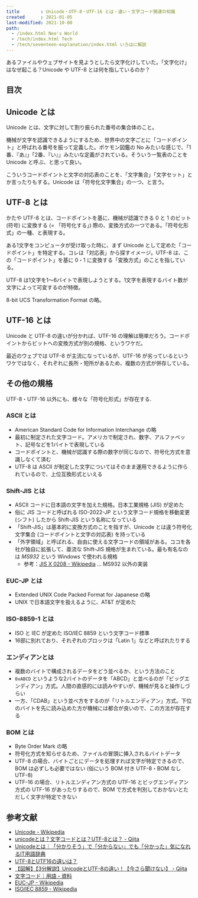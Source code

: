 ```yaml
---
title        : Unicode・UTF-8・UTF-16 とは・違い・文字コード関連の知識
created      : 2021-01-05
last-modified: 2021-10-08
path:
  - /index.html Neo's World
  - /tech/index.html Tech
  - /tech/seventeen-explanation/index.html いろはに解説
---
```


あるファイルやウェブサイトを見ようとしたら文字化けしていた。「文字化け」はなぜ起こる？Unicode や UTF-8 とは何を指しているのか？

## 目次

## Unicode とは

Unicode とは、文字に対して割り振られた番号の集合体のこと。

機械が文字を認識できるようにするため、世界中の文字ごとに「コードポイント」と呼ばれる番号を振って定義した。ポケモン図鑑の No みたいな感じで、「1番、『あ』」「2番、『い』」みたいな定義がされている。そういう一覧表のことを Unicode と呼ぶ、と思って良い。

こういうコードポイントと文字の対応表のことを、「文字集合」「文字セット」とか言ったりもする。Unicode は「符号化文字集合」の一つ、と言う。

## UTF-8 とは

かたや UTF-8 とは、コードポイントを基に、機械が認識できる 0 と 1 のビット (符号) に変換する (= 「符号化する」) 際の、変換方式の一つである。「符号化形式」の一種、と表現する。

ある1文字をコンピュータが受け取った時に、まず Unicode として定めた「コードポイント」を特定する。コレは「対応表」から探すイメージ。UTF-8 は、この「コードポイント」を基に 0・1 に変換する「変換方式」のことを指している。

UTF-8 は1文字を1〜6バイトで表現しようとする。1文字を表現するバイト数が文字によって可変するのが特徴。

8-bit UCS Transformation Format の略。

## UTF-16 とは

Unicode と UTF-8 の違いが分かれば、UTF-16 の理解は簡単だろう。コードポイントからビットへの変換方式が別の規格、というワケだ。

最近のウェブでは UTF-8 が主流になっているが、UTF-16 が劣っているというワケではなく、それぞれに長所・短所があるため、複数の方式が併存している。

## その他の規格

UTF-8・UTF-16 以外にも、様々な「符号化形式」が存在する.


### ASCII とは

- American Standard Code for Information Interchange の略
- 最初に制定された文字コード。アメリカで制定され、数字、アルファベット、記号などを1バイトで表現している
- コードポイントと、機械が認識する際の数字が同じなので、符号化方式を意識しなくて済む
- UTF-8 は ASCII が制定した文字についてはそのまま運用できるように作られているので、上位互換形式といえる

### Shift-JIS とは

- ASCII コードに日本語の文字を加えた規格。日本工業規格 (JIS) が定めた
- 俗に JIS コードと呼ばれる ISO-2022-JP という文字コード規格を移動変更 (シフト) したから Shift-JIS という名称になっている
- 「Shift-JIS」は基本的に変換方式のことを指すが、Unicode とは違う符号化文字集合 (コードポイントと文字の対応表) を持っている
- 「外字領域」と呼ばれる、自由に使える文字コードの領域がある。ココを各社が独自に拡張して、亜流な Shift-JIS 規格が生まれている。最も有名なのは *MS932* という Windows で使われる規格
  - 参考：[JIS X 0208 - Wikipedia](https://ja.wikipedia.org/wiki/JIS_X_0208) … MS932 以外の実装

### EUC-JP とは

- Extended UNIX Code Packed Format for Japanese の略
- UNIX で日本語文字を扱えるように、AT&T が定めた

### ISO-8859-1 とは

- ISO と IEC が定めた ISO/IEC 8859 という文字コード標準
- 16部に別れており、それぞれのブロックは「Latin 1」などと呼ばれたりする

### エンディアンとは

- 複数のバイトで構成されるデータをどう並べるか、という方法のこと
- `0xABCD` というような2バイトのデータを「ABCD」と並べるのが「ビッグエンディアン」方式。人間の直感的には読みやすいが、機械が見ると操作しづらい
- 一方、「CDAB」という並べ方をするのが「リトルエンディアン」方式。下位のバイトを先に読み込めた方が機械には都合が良いので、この方法が存在する

### BOM とは

- Byte Order Mark の略
- 符号化方式を知らせるため、ファイルの冒頭に挿入されるバイトデータ
- UTF-8 の場合、バイトごとにデータを処理すれば文字が特定できるので、BOM は必ずしも必要ではない (俗にいう BOM 付き UTF-8・BOM なし UTF-8)
- UTF-16 の場合、リトルエンディアン方式の UTF-16 とビッグエンディアン方式の UTF-16 があったりするので、BOM で方式を判別しておかないとただしく文字が特定できない

## 参考文献

- [Unicode - Wikipedia](https://ja.wikipedia.org/wiki/Unicode)
- [unicodeとは？文字コードとは？UTF-8とは？ - Qiita](https://qiita.com/hiroyuki_mrp/items/f0b497394f3a5d8a8395)
- [Unicodeとは｜「分かりそう」で「分からない」でも「分かった」気になれるIT用語辞典](https://wa3.i-3-i.info/word11422.html)
- [UTF-8とUTF16の違いは？](https://www.atmarkit.co.jp/fxml/askxmlexpert/024utf/24utf.html)
- [【図解】【3分解説】UnicodeとUTF-8の違い！【今さら聞けない】 - Qiita](https://qiita.com/omiita/items/50814037af2fd8b2b21e)
- [文字コード｜用語・資料](https://w3g.jp/others/data/character_code)
- [EUC-JP - Wikipedia](https://ja.wikipedia.org/wiki/EUC-JP)
- [ISO/IEC 8859 - Wikipedia](https://ja.wikipedia.org/wiki/ISO/IEC_8859)
